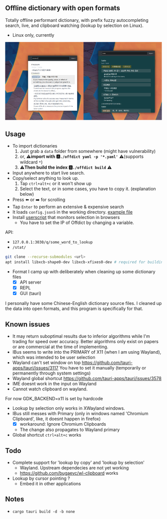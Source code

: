 ## Offline dictionary with open formats

Totally offline performant dictionary, with prefix fuzzy autocompleting search, live, and clipboard watching (lookup by selection on Linux).

- Linux only, currently

<img src="./img/screenshot.png" width="50%"><img src="./img/screenshot-dark.png" width="50%">


## Usage

- To import dictionaries 
    1. Just grab a `data` folder from somewhere (might have vulnerability)
    2. or, ⚠️**import with 🅰️`./offdict yaml -p '*.yaml'`** ⚠️(supports wildcard `*`) 
    3. ⚠️**Then build the index 🅱️`./offdict build`** ⚠️
- Input anywhere to start live search.
- Copy/select anything to look up.
    1. Tap `ctrl+alt+c` or it won't show up
    2. Select the text, or in some cases, you have to copy it. (explanation below)
- Press ⬅️ or ➡️ for scrolling
- Tap `Enter` to perform an extensive & expensive search
- It loads `config.json5` in the working directory. [example file](config.json5)
- Install [userscript](./offdict-userscript.js) that monitors selection in browsers
    - You have to set the IP of Offdict by changing a variable.

API: 
- `127.0.0.1:3030/q/some_word_to_lookup`
- `/stat/`

```sh
git clone --recurse-submodules <url>
apt install libxcb-shape0-dev libxcb-xfixes0-dev # required for building clipboard-master
```

- Format I camp up with deliberately when cleaning up some dictionary files
    - [x] API server
    - [x] REPL
    - [x] GUI (tauri)

I personally have some Chinese-English dictionary source files. I cleaned up the data into open formats, and this program is specifically for that.

## Known issues

- It may return suboptimal results due to inferior algorithms while I'm trading for speed over accuracy. Better algorithms only exist on papers or are commercial at the time of implementing. 
- IBus seems to write into the PRIMARY of X11 (when I am using Wayland), which was intended to be user selection
- Wayland can't set window on top https://github.com/tauri-apps/tauri/issues/3117 You have to set it manually (temporarily or permanently through system settings)
- Wayland global shortcut https://github.com/tauri-apps/tauri/issues/3578
- IME doesnt work in the input on Wayland 
- Cannot watch clipboard on wayland.

For now GDK_BACKEND=x11 is set by hardcode

- Lookup by selection only works in XWayland windows.
- IBus still messes with Primary (only in windows named 'Chromium Clipboard', like, it doesnt happen in firefox) 
    - [x] workaround: Ignore Chromium Clipboards 
    - The change also propagates to Wayland primary
- Global shortcut `ctrl+alt+c` works

## Todo

- Complete support for 'lookup by copy' and 'lookup by selection'
    - Wayland. Upstream dependecies are not yet working
    - https://github.com/bugaevc/wl-clipboard works
- Lookup by cursor pointing ?
    - Embed it in other applications 


## Notes 

- `cargo tauri build -d -b none`